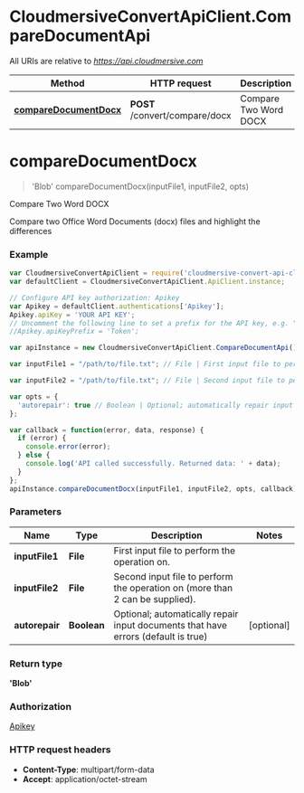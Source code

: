 # CloudmersiveConvertApiClient.CompareDocumentApi

All URIs are relative to *https://api.cloudmersive.com*

Method | HTTP request | Description
------------- | ------------- | -------------
[**compareDocumentDocx**](CompareDocumentApi.md#compareDocumentDocx) | **POST** /convert/compare/docx | Compare Two Word DOCX


<a name="compareDocumentDocx"></a>
# **compareDocumentDocx**
> &#39;Blob&#39; compareDocumentDocx(inputFile1, inputFile2, opts)

Compare Two Word DOCX

Compare two Office Word Documents (docx) files and highlight the differences

### Example
```javascript
var CloudmersiveConvertApiClient = require('cloudmersive-convert-api-client');
var defaultClient = CloudmersiveConvertApiClient.ApiClient.instance;

// Configure API key authorization: Apikey
var Apikey = defaultClient.authentications['Apikey'];
Apikey.apiKey = 'YOUR API KEY';
// Uncomment the following line to set a prefix for the API key, e.g. "Token" (defaults to null)
//Apikey.apiKeyPrefix = 'Token';

var apiInstance = new CloudmersiveConvertApiClient.CompareDocumentApi();

var inputFile1 = "/path/to/file.txt"; // File | First input file to perform the operation on.

var inputFile2 = "/path/to/file.txt"; // File | Second input file to perform the operation on (more than 2 can be supplied).

var opts = { 
  'autorepair': true // Boolean | Optional; automatically repair input documents that have errors (default is true)
};

var callback = function(error, data, response) {
  if (error) {
    console.error(error);
  } else {
    console.log('API called successfully. Returned data: ' + data);
  }
};
apiInstance.compareDocumentDocx(inputFile1, inputFile2, opts, callback);
```

### Parameters

Name | Type | Description  | Notes
------------- | ------------- | ------------- | -------------
 **inputFile1** | **File**| First input file to perform the operation on. | 
 **inputFile2** | **File**| Second input file to perform the operation on (more than 2 can be supplied). | 
 **autorepair** | **Boolean**| Optional; automatically repair input documents that have errors (default is true) | [optional] 

### Return type

**&#39;Blob&#39;**

### Authorization

[Apikey](../README.md#Apikey)

### HTTP request headers

 - **Content-Type**: multipart/form-data
 - **Accept**: application/octet-stream

